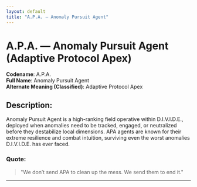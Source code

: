 ```yaml
---
layout: default
title: "A.P.A. — Anomaly Pursuit Agent"
---
```


# A.P.A. — Anomaly Pursuit Agent (Adaptive Protocol Apex)

**Codename**: A.P.A.  
**Full Name**: Anomaly Pursuit Agent  
**Alternate Meaning (Classified)**: Adaptive Protocol Apex

## Description:
Anomaly Pursuit Agent is a high-ranking field operative within D.I.V.I.D.E., deployed when anomalies need to be tracked, engaged, or neutralized before they destabilize local dimensions. APA agents are known for their extreme resilience and combat intuition, surviving even the worst anomalies D.I.V.I.D.E. has ever faced.

### Quote:
> "We don’t send APA to clean up the mess. We send them to end it."

---
